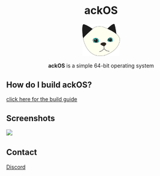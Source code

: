 <div align="center">

# ackOS

<img src="assets/logo.png" width="100px"></img>

**ackOS** is a simple 64-bit operating system

</div>

## How do I build ackOS?
[click here for the build guide](manual/build.md)

## Screenshots
![](https://i.imgur.com/sBRftt4.png)

## Contact
[Discord](https://discord.gg/f6WRY6sHqa)

